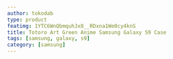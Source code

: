 ```yaml
---
author: tokodab
type: product
featimg: 1YTC6WnQbmquhJx8__RDxna1We0cy4knS
title: Totoro Art Green Anime Samsung Galaxy S9 Case
tags: [samsung, galaxy, s9]
category: [samsung]
---
```

